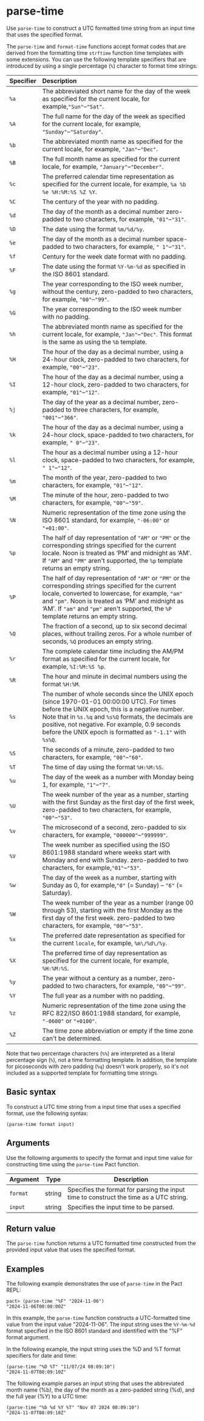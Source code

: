 # parse-time

Use `parse-time` to construct a UTC formatted time string from an input time that uses the specified format.

The `parse-time` and `format-time` functions accept format codes that are derived from the formatting time `strftime` function time templates with some extensions.
You can use the following template specifiers that are introduced by using a single percentage (`%`) character to format time strings:

| Specifier | Description |
| :-------- | :---------- |
| `%a` | The abbreviated short name for the day of the week as specified for the current locale, for example,`"Sun"`–`"Sat"`. |
| `%A` | The full name for the day of the week as specified for the current locale, for example, `"Sunday"`–`"Saturday"`. |
| `%b` | The abbreviated month name as specified for the current locale, for example, `"Jan"`–`"Dec"`. |
| `%B` | The full month name as specified for the current locale, for example, `"January"`–`"December"`. |
| `%c` | The preferred calendar time representation as specified for the current locale, for example, `%a %b %e %H:%M:%S %Z %Y`.|
| `%C` | The century of the year with no padding.|
| `%d` | The day of the month as a decimal number zero-padded to two characters, for example, `"01"`–`"31"`.|
| `%D` | The date using the format `%m/%d/%y`.|
| `%e` | The day of the month as a decimal number space-padded to two characters, for example, `" 1"`–`"31"`.|
| `%f` | Century for the week date format with no padding.|
| `%F` | The date using the format `%Y-%m-%d` as specified in the ISO 8601 standard.|
| `%g` | The year corresponding to the ISO week number, without the century, zero-padded to two characters, for example, `"00"`–`"99"`.|
| `%G` | The year corresponding to the ISO week number with no padding.|
| `%h` | The abbreviated month name as specified for the current locale, for example, `"Jan"`–`"Dec"`. This format is the same as using the `%b` template.|
| `%H` | The hour of the day as a decimal number, using a 24-hour clock, zero-padded to two characters, for example, `"00"`–`"23"`.|
| `%I` | The hour of the day as a decimal number, using a 12-hour clock, zero-padded to two characters, for example, `"01"`–`"12"`.|
| `%j` | The day of the year as a decimal number, zero-padded to three characters, for example, `"001"`–`"366"`.|
| `%k` | The hour of the day as a decimal number, using a 24-hour clock, space-padded to two characters, for example, `" 0"`–`"23"`.|
| `%l` | The hour as a decimal number using a 12-hour clock, space-padded to two characters, for example, `" 1"`–`"12"`.|
| `%m` | The month of the year, zero-padded to two characters, for example, `"01"`–`"12"`.|
| `%M` | The minute of the hour, zero-padded to two characters, for example, `"00"`–`"59"`.|
| `%N` | Numeric representation of the time zone using the ISO 8601 standard, for example, `"-06:00"` or `"+01:00"`.|
| `%p` | The half of day representation of `"AM"` or `"PM"` or the corresponding strings specified for the current locale. Noon is treated as ‘PM’ and midnight as ‘AM’. If `"AM"` and `"PM"` aren't supported, the `%p` template returns an empty string.|
| `%P` | The half of day representation of `"AM"` or `"PM"` or the corresponding strings specified for the current locale, converted to lowercase, for example, `"am"` and `"pm"`. Noon is treated as ‘PM’ and midnight as ‘AM’. If `"am"` and `"pm"` aren't supported, the `%P` template returns an empty string.|
| `%Q` | The fraction of a second, up to six second decimal places, without trailing zeros. For a whole number of seconds, `%Q` produces an empty string.|
| `%r` | The complete calendar time including the AM/PM format as specified for the current locale, for example, `%I:%M:%S %p`.|
| `%R` | The hour and minute in decimal numbers using the format `%H:%M`.|
| `%s` | The number of whole seconds since the UNIX epoch (since 1970-01-01 00:00:00 UTC). For times before the UNIX epoch, this is a negative number. Note that in `%s.%q` and `%s%Q` formats, the decimals are positive, not negative. For example, 0.9 seconds before the UNIX epoch is formatted as `"-1.1"` with `%s%Q`.|
| `%S` | The seconds of a minute, zero-padded to two characters, for example, `"00"`–`"60"`.|
| `%T` | The time of day using the format `%H:%M:%S`.|
| `%u` | The day of the week as a number with Monday being 1, for example, `"1"`–`"7"`.|
| `%U` | The week number of the year as a number, starting with the first Sunday as the first day of the first week, zero-padded to two characters, for example, `"00"`–`"53"`.|
| `%v` | The microsecond of a second, zero-padded to six characters, for example, `"000000"`–`"999999"`.|
| `%V` | The week number as specified using the ISO 8601:1988 standard where weeks start with Monday and end with Sunday. zero-padded to two characters, for example,`"01"`–`"53"`.|
| `%w` | The day of the week as a number, starting with Sunday as 0, for example,`"0"` (= Sunday) – `"6"` (= Saturday).|
| `%W` | The week number of the year as a number (range 00 through 53), starting with the first Monday as the first day of the first week. zero-padded to two characters, for example, `"00"`–`"53"`.|
| `%x` | The preferred date representation as specified for the current `locale`, for example, `%m\/%d\/%y`.|
| `%X` | The preferred time of day representation as specified for the current locale, for example, `%H:%M:%S`.|
| `%y` | The year without a century as a number, zero-padded to two characters, for example, `"00"`–`"99"`.|
| `%Y` | The full year as a number with no padding.|
| `%z` | Numeric representation of the time zone using the RFC 822/ISO 8601:1988 standard, for example, `"-0600"` or `"+0100"`.|
| `%Z` | The time zone abbreviation or empty if the time zone can't be determined.|

Note that two percentage characters (`%%`) are interpreted as a literal percentage sign (`%`), not a time formatting template.
In addition, the template for picoseconds with zero padding (`%q`) doesn't work properly, so it's not included as a supported template for formatting time strings.

<!-- NEXT GEN DOCS
The following table provides a summary of common time formatting codes:

| Format | Purpose |
| --- | --- |
| %Y | Year with no padding. |
| %m | Month of the year, zero-padded to two characters, "01"–"12" |
| %d | Day of the month, zero-padded to two characters, "01"–"31" |
| %H | Hour of the day using a 24-hour clock, zero-padded to two characters, "00"–"23" |
| %M | Minute of of the hour, zero-padded to two characters, "00"–"59" |
| %S | Second of the minute, zero-padded to two characters, "00"–"60" |

For more information about time formats and specifiers, see [Time formats](/pact-5/Time/time-functions#time-formats).
-->

## Basic syntax

To construct a UTC time string from a input time that uses a specified format, use the following syntax:

`(parse-time format input)`

## Arguments

Use the following arguments to specify the format and input time value for constructing time using the `parse-time` Pact function.

| Argument | Type | Description |
| --- | --- | --- |
| `format` | string | Specifies the format for parsing the input time to construct the time as a UTC string. |
| `input` | string | Specifies the input time to be parsed. |

## Return value

The `parse-time` function returns a UTC formatted time constructed from the provided input value that uses the specified format.

## Examples

The following example demonstrates the use of `parse-time` in the Pact REPL:

```pact
pact> (parse-time "%F" "2024-11-06")
"2024-11-06T00:00:00Z"
```

In this example, the `parse-time` function constructs a UTC-formatted time value from the input value "2024-11-06".
The input string uses the `%Y-%m-%d` format specified in the ISO 8601 standard and identified with the "%F" format argument.

In the following example, the input string uses the %D and %T format specifiers for date and time:

```pact
(parse-time "%D %T" "11/07/24 08:09:10")
"2024-11-07T08:09:10Z"
```

The following example parses an input string that uses the abbreviated month name (%b), the day of the month as a zero-padded string (%d), and the full year (%Y) to a UTC time:

```pact
(parse-time "%b %d %Y %T" "Nov 07 2024 08:09:10")
"2024-11-07T08:09:10Z"
```